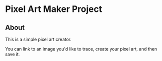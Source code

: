 # Pixel Art Maker Project

## About

This is a simple pixel art creator.

You can link to an image you'd like to trace, create your pixel art, and then save it.
